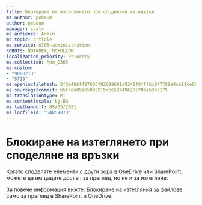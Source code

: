 ```yaml
---
title: Блокиране на изтеглянето при споделяне на връзки
ms.author: pebaum
author: pebaum
manager: scotv
ms.audience: Admin
ms.topic: article
ms.service: o365-administration
ROBOTS: NOINDEX, NOFOLLOW
localization_priority: Priority
ms.collection: Adm_O365
ms.custom:
- "9000213"
- "5715"
ms.openlocfilehash: 0f3e4b6f497606f82699681d9249f0ff7bc847768e4ce11ce06586d3fdd3676b
ms.sourcegitcommit: b5f7da89a650d2915dc652449623c78be6247175
ms.translationtype: MT
ms.contentlocale: bg-BG
ms.lasthandoff: 08/05/2021
ms.locfileid: "54059873"
---
```

# <a name="block-download-on-sharing-links"></a>Блокиране на изтеглянето при споделяне на връзки

Когато споделяте елементи с други хора в OneDrive или SharePoint, можете да им дадете достъп за преглед, но не и за изтегляне.

За повече информация вижте: [Блокиране на изтегляния за файлове](https://support.microsoft.com/office/block-downloads-for-view-only-files-in-sharepoint-and-onedrive-6051184b-62ac-4149-b874-13dcd40ef91e) само за преглед в SharePoint и OneDrive
